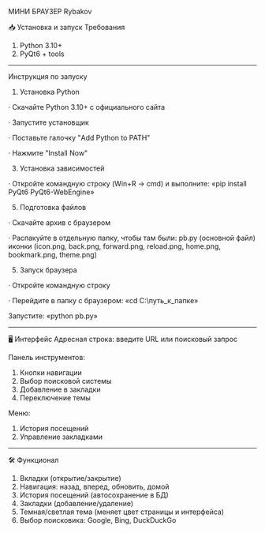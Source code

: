 МИНИ БРАУЗЕР Rybakov

📥 Установка и запуск
Требования
1) Python 3.10+
2) PyQt6 + tools

--------------------------------------------------------------------------------------------------------------------------------------------------------------------

Инструкция по запуску

1. Установка Python
   
· Скачайте Python 3.10+ с официального сайта

· Запустите установщик

· Поставьте галочку "Add Python to PATH"

· Нажмите "Install Now"

3. Установка зависимостей
   
· Откройте командную строку (Win+R → cmd) и выполните:
 «pip install PyQt6 PyQt6-WebEngine»

5. Подготовка файлов
   
· Скачайте архив с браузером

· Распакуйте в отдельную папку, чтобы там были:
 pb.py (основной файл)
 иконки (icon.png, back.png, forward.png, reload.png, home.png, bookmark.png, theme.png)

5. Запуск браузера
   
· Откройте командную строку

· Перейдите в папку с браузером:
 «cd C:\путь_к_папке»
 
Запустите:
«python pb.py»

--------------------------------------------------------------------------------------------------------------------------------------------------------------------

🖥 Интерфейс
Адресная строка: введите URL или поисковый запрос

Панель инструментов:
1) Кнопки навигации
2) Выбор поисковой системы
3) Добавление в закладки
4) Переключение темы

Меню:
1) История посещений
2) Управление закладками

--------------------------------------------------------------------------------------------------------------------------------------------------------------------

🛠 Функционал
1) Вкладки (открытие/закрытие)
2) Навигация: назад, вперед, обновить, домой
3) История посещений (автосохранение в БД)
4) Закладки (добавление/удаление)
5) Темная/светлая тема (меняет цвет страницы и интерфейса)
6) Выбор поисковика: Google, Bing, DuckDuckGo
